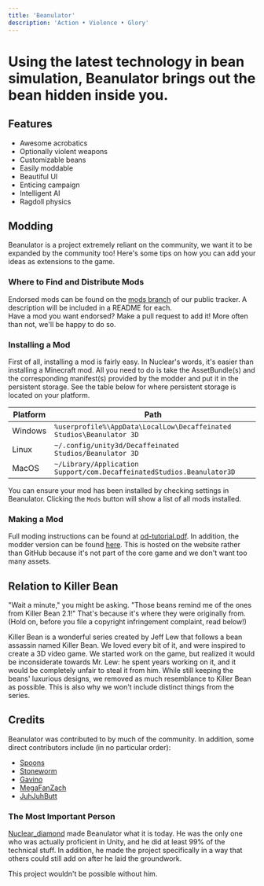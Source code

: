 ```yaml
---
title: 'Beanulator'
description: 'Action • Violence • Glory'
---
```


# Using the latest technology in bean simulation, Beanulator brings out the bean hidden inside you.

## Features
* Awesome acrobatics
* Optionally violent weapons
* Customizable beans
* Easily moddable
* Beautiful UI
* Enticing campaign
* Intelligent AI
* Ragdoll physics

## Modding
Beanulator is a project extremely reliant on the community, we want it to be expanded by the community too! Here's some tips on how you can add your ideas as extensions to the game.

### Where to Find and Distribute Mods
Endorsed mods can be found on the [mods branch](https://github.com/Decaffeinated-Studios/Beanulator/tree/mods) of our public tracker. A description will be included in a README for each.     
Have a mod you want endorsed? Make a pull request to add it! More often than not, we'll be happy to do so. 

### Installing a Mod
First of all, installing a mod is fairly easy. In Nuclear's words, it's easier than installing a Minecraft mod. All you need to do is take the AssetBundle(s) and the corresponding manifest(s) provided by the modder and put it in the persistent storage. See the table below for where persistent storage is located on your platform.

| Platform | Path                                                                  |
|----------|-----------------------------------------------------------------------|
| Windows  | `%userprofile%\AppData\LocalLow\Decaffeinated Studios\Beanulator 3D`  |
| Linux    | `~/.config/unity3d/Decaffeinated Studios/Beanulator 3D`               |
| MacOS    | `~/Library/Application Support/com.DecaffeinatedStudios.Beanulator3D` |

You can ensure your mod has been installed by checking settings in Beanulator. Clicking the `Mods` button will show a list of all mods installed.

### Making a Mod
Full moding instructions can be found at [od-tutorial.pdf](https://beanulator.tk/mod-tutorial.pdf).
In addition, the modder version can be found [here](https://beanulator.tk/modder.zip). This is hosted on the website rather than GitHub because it's not part of the core game and we don't want too many assets. 

## Relation to Killer Bean
"Wait a minute," you might be asking. "Those beans remind me of the ones from Killer Bean 2.1!"
That's because it's where they were originally from. (Hold on, before you file a copyright infringement complaint, read below!)

Killer Bean is a wonderful series created by Jeff Lew that follows a bean assassin named Killer Bean. We loved every bit of it, and were inspired to create a 3D video game. 
We started work on the game, but realized it would be inconsiderate towards Mr. Lew: he spent years working on it, and it would be completely unfair to steal it from him. 
While still keeping the beans' luxurious designs, we removed as much resemblance to Killer Bean as possible.
This is also why we won't include distinct things from the series. 

## Credits
Beanulator was contributed to by much of the community. In addition, some direct contributors include (in no particular order):
* [Spoons](https://discord.com/users/spoons_user_id)
* [Stoneworm](https://discord.com/users/stoneworms_user_id)
* [Gavino](https://discord.com/users/gavinos_user_id)
* [MegaFanZach](https://discord.com/users/zachs_user_id)
* [JuhJuhButt](https://discord.com/users/juhs_user_id)

### The Most Important Person
[Nuclear_diamond](https://discord.com/users/nuclears_user_id) made Beanulator what it is today. He was the only one who was actually proficient in Unity, and he did at least 99% of the technical stuff. In addition, he made the project specifically in a way that others could still add on after he laid the groundwork.

This project wouldn't be possible without him.
